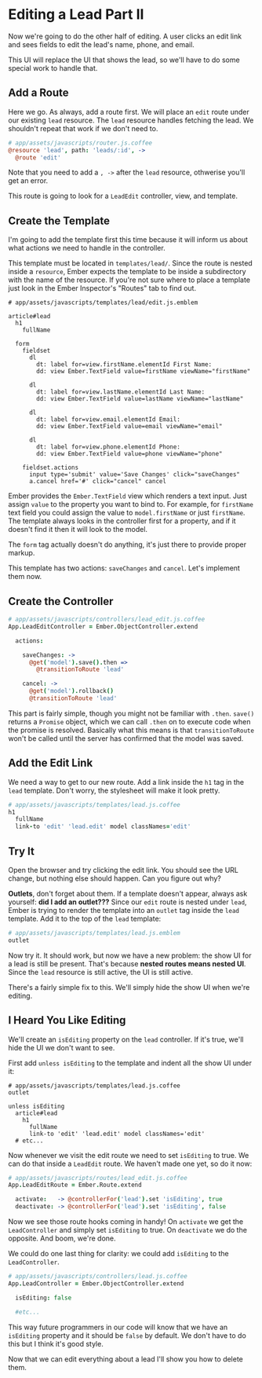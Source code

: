 # Editing a Lead Part II

Now we're going to do the other half of editing. A user clicks an edit link and sees fields to edit the lead's name, phone, and email.

This UI will replace the UI that shows the lead, so we'll have to do some special work to handle that.

## Add a Route

Here we go. As always, add a route first. We will place an `edit` route under our existing `lead` resource. The `lead` resource handles fetching the lead. We shouldn't repeat that work if we don't need to.

```coffee
# app/assets/javascripts/router.js.coffee
@resource 'lead', path: 'leads/:id', ->
  @route 'edit'
```

Note that you need to add a `, ->` after the `lead` resource, othwerise you'll get an error.

This route is going to look for a `LeadEdit` controller, view, and template.

## Create the Template

I'm going to add the template first this time because it will inform us about what actions we need to handle in the controller.

This template must be located in `templates/lead/`. Since the route is nested inside a `resource`, Ember expects the template to be inside a subdirectory with the name of the resource. If you're not sure where to place a template just look in the Ember Inspector's "Routes" tab to find out.

```
# app/assets/javascripts/templates/lead/edit.js.emblem

article#lead
  h1
    fullName

  form
    fieldset
      dl
        dt: label for=view.firstName.elementId First Name:
        dd: view Ember.TextField value=firstName viewName="firstName"

      dl
        dt: label for=view.lastName.elementId Last Name:
        dd: view Ember.TextField value=lastName viewName="lastName"

      dl
        dt: label for=view.email.elementId Email:
        dd: view Ember.TextField value=email viewName="email"

      dl
        dt: label for=view.phone.elementId Phone:
        dd: view Ember.TextField value=phone viewName="phone"

    fieldset.actions
      input type='submit' value='Save Changes' click="saveChanges"
      a.cancel href='#' click="cancel" cancel
```

Ember provides the `Ember.TextField` view which renders a text input. Just assign `value` to the property you want to bind to. For example, for `firstName` text field you could assign the value to `model.firstName` or just `firstName`. The template always looks in the controller first for a property, and if it doesn't find it then it will look to the model.

The `form` tag actually doesn't do anything, it's just there to provide proper markup.

This template has two actions: `saveChanges` and `cancel`. Let's implement them now.

## Create the Controller

```coffee
# app/assets/javascripts/controllers/lead_edit.js.coffee
App.LeadEditController = Ember.ObjectController.extend

  actions:

    saveChanges: ->
      @get('model').save().then =>
        @transitionToRoute 'lead'

    cancel: ->
      @get('model').rollback()
      @transitionToRoute 'lead'
```

This part is fairly simple, though you might not be familiar with `.then`. `save()` returns a `Promise` object, which we can call `.then` on to execute code when the promise is resolved. Basically what this means is that `transitionToRoute` won't be called until the server has confirmed that the model was saved.

## Add the Edit Link

We need a way to get to our new route. Add a link inside the `h1` tag in the `lead` template. Don't worry, the stylesheet will make it look pretty.

```coffee
# app/assets/javascripts/templates/lead.js.coffee
h1
  fullName
  link-to 'edit' 'lead.edit' model classNames='edit'
```

## Try It

Open the browser and try clicking the edit link. You should see the URL change, but nothing else should happen. Can you figure out why?

**Outlets**, don't forget about them. If a template doesn't appear, always ask yourself: **did I add an outlet???** Since our `edit` route is nested under `lead`, Ember is trying to render the template into an `outlet` tag inside the `lead` template. Add it to the top of the `lead` template:

```coffee
# app/assets/javascripts/templates/lead.js.emblem
outlet
```
Now try it. It should work, but now we have a new problem: the show UI for a lead is still be present. That's because **nested routes means nested UI**. Since the `lead` resource is still active, the UI is still active.

There's a fairly simple fix to this. We'll simply hide the show UI when we're editing.

## I Heard You Like Editing

We'll create an `isEditing` property on the `lead` controller. If it's true, we'll hide the UI we don't want to see.

First add `unless isEditing` to the template and indent all the show UI under it:

```
# app/assets/javascripts/templates/lead.js.coffee
outlet

unless isEditing
  article#lead
    h1
      fullName
      link-to 'edit' 'lead.edit' model classNames='edit'
  # etc... 
```

Now whenever we visit the edit route we need to set `isEditing` to true. We can do that inside a `LeadEdit` route. We haven't made one yet, so do it now:

```coffee
# app/assets/javascripts/routes/lead_edit.js.coffee
App.LeadEditRoute = Ember.Route.extend

  activate:   -> @controllerFor('lead').set 'isEditing', true
  deactivate: -> @controllerFor('lead').set 'isEditing', false
```

Now we see those route hooks coming in handy! On `activate` we get the `LeadController` and simply set `isEditing` to true. On `deactivate` we do the opposite. And boom, we're done.

We could do one last thing for clarity: we could add `isEditing` to the `LeadController`.

```coffee
# app/assets/javascripts/controllers/lead.js.coffee
App.LeadController = Ember.ObjectController.extend

  isEditing: false

  #etc...
```

This way future programmers in our code will know that we have an `isEditing` property and it should be `false` by default. We don't have to do this but I think it's good style.

Now that we can edit everything about a lead I'll show you how to delete them.
